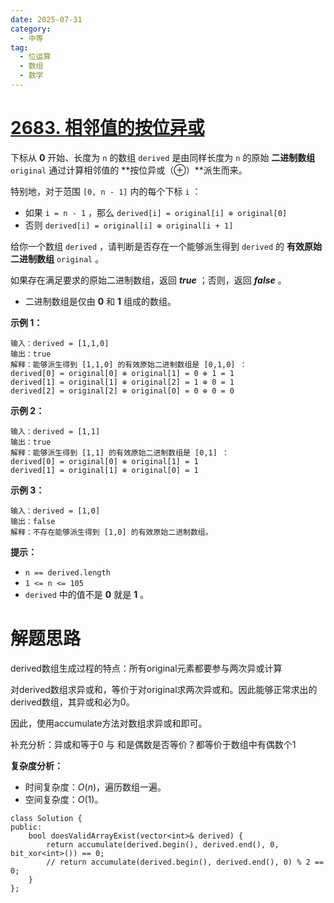 ```yaml
---
date: 2025-07-31
category:
  - 中等
tag:
  - 位运算
  - 数组
  - 数学
---
```


# [2683. 相邻值的按位异或](https://leetcode.cn/problems/neighboring-bitwise-xor/)

下标从 **0** 开始、长度为 `n` 的数组 `derived` 是由同样长度为 `n` 的原始 **二进制数组** `original` 通过计算相邻值的 **按位异或（⊕）**派生而来。

特别地，对于范围 `[0, n - 1]` 内的每个下标 `i` ：

- 如果 `i = n - 1` ，那么 `derived[i] = original[i] ⊕ original[0]`
- 否则 `derived[i] = original[i] ⊕ original[i + 1]`

给你一个数组 `derived` ，请判断是否存在一个能够派生得到 `derived` 的 **有效原始二进制数组** `original` 。

如果存在满足要求的原始二进制数组，返回 ***true*** ；否则，返回 ***false*** 。

- 二进制数组是仅由 **0** 和 **1** 组成的数组。 

**示例 1：**

```
输入：derived = [1,1,0]
输出：true
解释：能够派生得到 [1,1,0] 的有效原始二进制数组是 [0,1,0] ：
derived[0] = original[0] ⊕ original[1] = 0 ⊕ 1 = 1 
derived[1] = original[1] ⊕ original[2] = 1 ⊕ 0 = 1
derived[2] = original[2] ⊕ original[0] = 0 ⊕ 0 = 0
```

**示例 2：**

```
输入：derived = [1,1]
输出：true
解释：能够派生得到 [1,1] 的有效原始二进制数组是 [0,1] ：
derived[0] = original[0] ⊕ original[1] = 1
derived[1] = original[1] ⊕ original[0] = 1
```

**示例 3：**

```
输入：derived = [1,0]
输出：false
解释：不存在能够派生得到 [1,0] 的有效原始二进制数组。
```

**提示：**

- `n == derived.length`
- `1 <= n <= 105`
- `derived` 中的值不是 **0** 就是 **1** 。

# 解题思路

 derived数组生成过程的特点：所有original元素都要参与两次异或计算

对derived数组求异或和，等价于对original求两次异或和。因此能够正常求出的derived数组，其异或和必为0。

因此，使用accumulate方法对数组求异或和即可。



补充分析：异或和等于0 与 和是偶数是否等价？都等价于数组中有偶数个1

**复杂度分析：**

- 时间复杂度：*O*(*n*)，遍历数组一遍。
- 空间复杂度：*O*(1)。

```
class Solution {
public:
    bool doesValidArrayExist(vector<int>& derived) {
        return accumulate(derived.begin(), derived.end(), 0, bit_xor<int>()) == 0;
        // return accumulate(derived.begin(), derived.end(), 0) % 2 == 0;
    }
};
```

